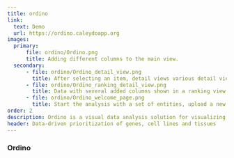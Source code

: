 ```yaml
---
title: ordino
link:
  text: Demo
  url: https://ordino.caleydoapp.org
images:
  primary:
      file: ordino/Ordino.png
      title: Adding different columns to the main view.
  secondary:
      - file: ordino/Ordino_detail_view.png
        title: After selecting an item, detail views various detail views can be opened to further analyze it.
      - file: ordino/Ordino_ranking_detail_view.png
        title: Data with several added columns shown in a ranking view.
      - file: ordino/Ordino_welcome_page.png
        title: Start the analysis with a set of entities, upload a new dataset or continue a temporary or persistent session.
order: 2
description: Ordino is a visual data analysis solution for visualizing and ranking tabular data.  It computes scores based on different parameters, ranks and filters them to subsequently identify new analysis targets.
header: Data-driven prioritization of genes, cell lines and tissues
---
```


### Ordino
